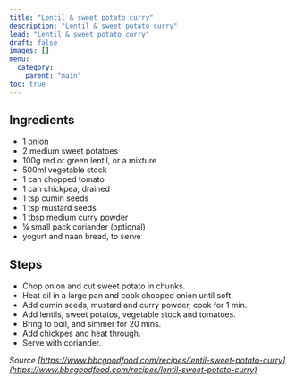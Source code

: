```yaml
---
title: "Lentil & sweet potato curry"
description: "Lentil & sweet potato curry"
lead: "Lentil & sweet potato curry"
draft: false
images: []
menu:
  category:
    parent: "main"
toc: true
---
```


## Ingredients

- 1 onion
- 2 medium sweet potatoes
- 100g red or green lentil, or a mixture
- 500ml vegetable stock
- 1 can chopped tomato
- 1 can chickpea, drained
- 1 tsp cumin seeds
- 1 tsp mustard seeds
- 1 tbsp medium curry powder
- ¼ small pack coriander (optional)
- yogurt and naan bread, to serve

## Steps

- Chop onion and cut sweet potato in chunks.
- Heat oil in a large pan and cook chopped onion until soft.
- Add cumin seeds, mustard and curry powder, cook for 1 min.
- Add lentils, sweet potatos, vegetable stock and tomatoes.
- Bring to boil, and simmer for 20 mins.
- Add chickpes and heat through.
- Serve with coriander.

*Source [https://www.bbcgoodfood.com/recipes/lentil-sweet-potato-curry](https://www.bbcgoodfood.com/recipes/lentil-sweet-potato-curry)*
